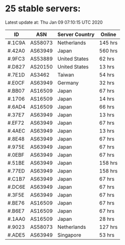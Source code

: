 # 25 stable servers:

Latest update at: Thu Jan 09 07:10:15 UTC 2020

| ID | ASN | Server Country | Online |
| -- | --- | -------------- | ------ |
| #.1C9A | AS58073 | Netherlands | 145 hrs |
| #.42A0 | AS63949 | Japan | 560 hrs |
| #.9FC3 | AS53889 | United States | 62 hrs |
| #.D827 | AS20150 | United States | 13 hrs |
| #.7E1D | AS3462 | Taiwan | 54 hrs |
| #.E0CF | AS63949 | Germany | 32 hrs |
| #.BB07 | AS16509 | Japan | 67 hrs |
| #.1706 | AS16509 | Japan | 14 hrs |
| #.6AD4 | AS16509 | Japan | 66 hrs |
| #.37E7 | AS63949 | Japan | 13 hrs |
| #.EF72 | AS63949 | Japan | 67 hrs |
| #.4AEC | AS63949 | Japan | 13 hrs |
| #.8E48 | AS63949 | Japan | 67 hrs |
| #.975E | AS63949 | Japan | 67 hrs |
| #.0EBF | AS63949 | Japan | 67 hrs |
| #.51BE | AS63949 | Japan | 158 hrs |
| #.77ED | AS63949 | Japan | 158 hrs |
| #.C1B7 | AS63949 | Japan | 67 hrs |
| #.DC6E | AS63949 | Japan | 67 hrs |
| #.3F5E | AS63949 | Japan | 67 hrs |
| #.BE76 | AS16509 | Japan | 67 hrs |
| #.B6E7 | AS16509 | Japan | 67 hrs |
| #.1AA0 | AS16509 | Japan | 28 hrs |
| #.9023 | AS58073 | Netherlands | 127 hrs |
| #.ADE5 | AS63949 | Singapore | 53 hrs |

